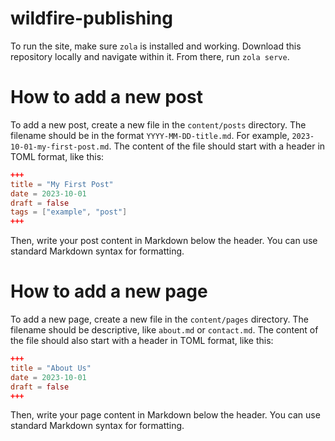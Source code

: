 # wildfire-publishing

To run the site, make sure `zola` is installed and working.
Download this repository locally and navigate within it. From there, run `zola serve`.

# How to add a new post
To add a new post, create a new file in the `content/posts` directory. The filename should be in the format `YYYY-MM-DD-title.md`. For example, `2023-10-01-my-first-post.md`.
The content of the file should start with a header in TOML format, like this:

```toml
+++
title = "My First Post"
date = 2023-10-01
draft = false
tags = ["example", "post"]
+++
```
Then, write your post content in Markdown below the header. You can use standard Markdown syntax for formatting.

# How to add a new page
To add a new page, create a new file in the `content/pages` directory. The filename should be descriptive, like `about.md` or `contact.md`.
The content of the file should also start with a header in TOML format, like this:

```toml
+++
title = "About Us"
date = 2023-10-01
draft = false
+++
```
Then, write your page content in Markdown below the header. You can use standard Markdown syntax for formatting.